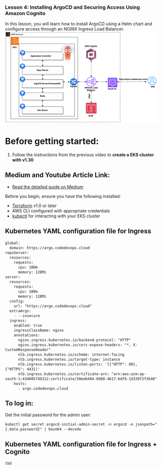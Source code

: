 ### Lesson 4: Installing ArgoCD and Securing Access Using Amazon Cognito

In this lesson, you will learn how to install ArgoCD using a Helm chart and configure access through an NGINX Ingress Load Balancer. 
![ARGOCD](argo-png-latest.png)

# Before getting started:
1. Follow the instructions from the previous video to <b>create a EKS cluster with v1.30</b>

## Medium and Youtube Article Link:
- [Read the detailed guide on Medium](https://medium.com/@ravindrasinghh/integrate-api-gateway-with-aws-eks-nlb-e8f72be32d68)


Before you begin, ensure you have the following installed:

- [Terraform](https://www.terraform.io/downloads.html) v1.0 or later
- AWS CLI configured with appropriate credentials
- [kubectl](https://kubernetes.io/docs/tasks/tools/) for interacting with your EKS cluster

##  Kubernetes YAML configuration file for Ingress
```
global:
  domain: https://argo.codedevops.cloud
repoServer:
  resources:
    requests:
      cpu: 100m
      memory: 128Mi            
server:
  resources:
    requests:
      cpu: 100m
      memory: 128Mi
  config:
    url: "https://argo.codedevops.cloud" 
  extraArgs:
    - --insecure    
  ingress:
    enabled: true
    ingressClassName: nginx
    annotations:
      nginx.ingress.kubernetes.io/backend-protocol: "HTTP"
      nginx.ingress.kubernetes.io/cors-expose-headers: "*, X-CustomResponseHeader"
      nlb.ingress.kubernetes.io/scheme: internet-facing
      nlb.ingress.kubernetes.io/target-type: instance
      nlb.ingress.kubernetes.io/listen-ports: '[{"HTTP": 80}, {"HTTPS": 443}]'
      nlb.ingress.kubernetes.io/certificate-arn: "arn:aws:acm:ap-south-1:434605749312:certificate/50eeb484-0d88-4617-bdf6-1d339f2f3b48"
    hosts:
      - argo.codedevops.cloud
```
## To log in:
Get the initial password for the admin user:
```
kubectl get secret argocd-initial-admin-secret -n argocd -o jsonpath="{.data.password}" | base64 --decode
```
##  Kubernetes YAML configuration file for Ingress + Cognito
```
tbd
```
